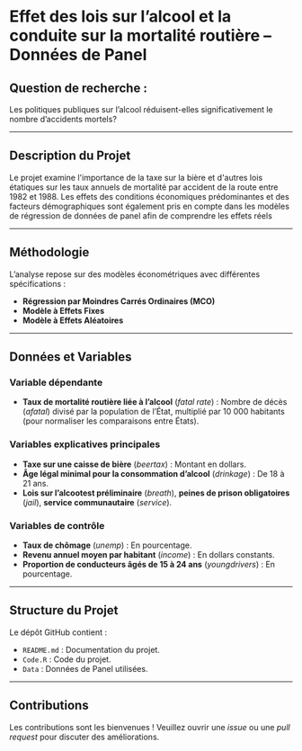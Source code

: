# Effet des lois sur l’alcool et la conduite sur la mortalité routière – Données de Panel  

## Question de recherche :  
Les politiques publiques sur l’alcool réduisent-elles significativement le nombre d’accidents mortels?  

---

## Description du Projet

Le projet examine l'importance de la taxe sur la bière et d'autres lois étatiques sur les taux annuels de mortalité par accident de la route entre 1982 et 1988. Les effets des conditions économiques prédominantes et des facteurs démographiques sont également pris en compte dans les modèles de régression de données de panel afin de comprendre les effets réels

---

## Méthodologie  
L’analyse repose sur des modèles économétriques avec différentes spécifications :  
- **Régression par Moindres Carrés Ordinaires (MCO)**  
- **Modèle à Effets Fixes**  
- **Modèle à Effets Aléatoires**  


---

## Données et Variables  

### Variable dépendante  
- **Taux de mortalité routière liée à l’alcool** (*fatal rate*) : Nombre de décès (*afatal*) divisé par la population de l’État, multiplié par 10 000 habitants (pour normaliser les comparaisons entre États).  

### Variables explicatives principales  
- **Taxe sur une caisse de bière** (*beertax*) : Montant en dollars.  
- **Âge légal minimal pour la consommation d’alcool** (*drinkage*) : De 18 à 21 ans.  
- **Lois sur l’alcootest préliminaire** (*breath*), **peines de prison obligatoires** (*jail*), **service communautaire** (*service*).  

### Variables de contrôle  
- **Taux de chômage** (*unemp*) : En pourcentage.  
- **Revenu annuel moyen par habitant** (*income*) : En dollars constants.  
- **Proportion de conducteurs âgés de 15 à 24 ans** (*youngdrivers*) : En pourcentage.  
---

## Structure du Projet  
Le dépôt GitHub contient :  
- `README.md` : Documentation du projet.  
- `Code.R` : Code du projet.
- `Data` : Données de Panel utilisées.
---

## Contributions  
Les contributions sont les bienvenues ! Veuillez ouvrir une *issue* ou une *pull request* pour discuter des améliorations. 
